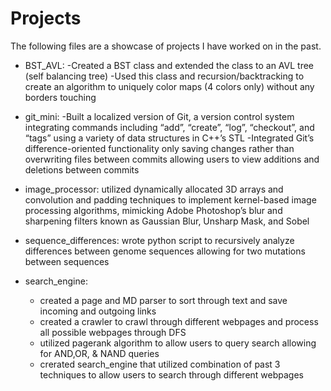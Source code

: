 # Projects
The following files are a showcase of projects I have worked on in the past. 

- BST_AVL:
  -Created a BST class and extended the class to an AVL tree (self balancing tree)
  -Used this class and recursion/backtracking to create an algorithm to uniquely color maps (4 colors only) without any borders touching
  
 - git_mini:
  -Built a localized version of Git, a version control system integrating commands including “add”, “create”, “log”, “checkout”, and “tags” using a variety of data structures in C++’s STL
  -Integrated Git’s difference-oriented functionality only saving changes rather than overwriting files between commits allowing users to view additions and deletions between commits

- image_processor: utilized dynamically allocated 3D arrays and convolution and padding techniques to implement kernel-based image processing algorithms, mimicking Adobe Photoshop’s blur and sharpening filters known as Gaussian Blur, Unsharp Mask, and Sobel

- sequence_differences: wrote python script to recursively analyze differences between genome sequences allowing for two mutations between sequences

- search_engine:
  - created a page and MD parser to sort through text and save incoming and outgoing links
  - created a crawler to crawl through different webpages and process all possible webpages through DFS
  - utilized pagerank algorithm to allow users to query search allowing for AND,OR, & NAND queries
  - crerated search_engine that utilized combination of past 3 techniques to allow users to search through different webpages
